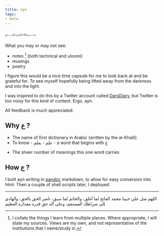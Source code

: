 ```yaml
---
title: ayn 
tags:
- meta
---
```


﷽


What you may or may not see:

* notes [^1] (both technical and uloomi)
* musings
* poetry

I figure this would be a nice time capsule for me to look back at and be grateful for. To see myself hopefully being lifted away from the darkness and into the light.

I was inspired to do this by a Twitter account called [DarsDiary](https://twitter.com/darsdiary), but Twitter is too noisy for this kind of content. Ergo, ayn.

All feedback is much appreciated.

## Why ع ?

* The name of first dictionary in Arabic (written by the al-Khalil)
* To know - علم - يعلم - a word that begins with ع
- The sheer number of meanings this one word carries

## How ع ?

I built ayn writing in [pandoc](https://pandoc.org/MANUAL.html) markdown, to allow for easy conversion into html. Then a couple of shell scripts later, I deployed.

---
اللهم صل علي حبينا محمد الفاتح لما أغلق، والخاتم لما سبق، ناصر الحق بالحق، والهادي إلى صراطك المستقم، وعلى آله حق قدره مقداره العظيم

[^1]: I collate the things I learn from multiple places. Where appropriate, I will state my sources. Views are my own, and not representative of the institutions that I name/study in.
